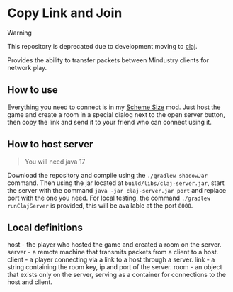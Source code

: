 # Copy Link and Join

> [!WARNING]
> 
> This repository is deprecated due to development moving to [claj](https://github.com/xpdustry/claj).

Provides the ability to transfer packets between Mindustry clients for network play.

## How to use

Everything you need to connect is in my [Scheme Size](https://github.com/xzxADIxzx/Scheme-Size) mod.
Just host the game and create a room in a special dialog next to the open server button, then copy the link and send it to your friend who can connect using it.

## How to host server

> You will need java 17

Download the repository and compile using the `./gradlew shadowJar` command.
Then using the jar located at `build/libs/claj-server.jar`, start the server with the command `java -jar claj-server.jar port` and replace port with the one you need.
For local testing, the command `./gradlew runClajServer` is provided, this will be available at the port `8000`.

## Local definitions

host - the player who hosted the game and created a room on the server.
server - a remote machine that transmits packets from a client to a host.
client - a player connecting via a link to a host through a server.
link - a string containing the room key, ip and port of the server.
room - an object that exists only on the server, serving as a container for connections to the host and client.

